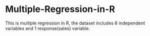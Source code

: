 # Multiple-Regression-in-R
This is multiple regression in R, the dataset includes 6 independent variables and 1 response(sales) variable.
